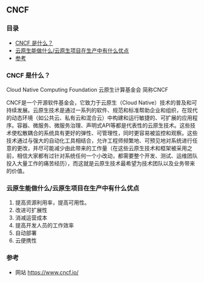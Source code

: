 ## CNCF


### 目录
* [CNCF 是什么？](#CNCF-是什么？)
* [云原生能做什么/云原生项目在生产中有什么优点](#云原生能做什么/云原生项目在生产中有什么优点)
* [参考](#参考)

### CNCF 是什么？
Cloud Native Computing Foundation 云原生计算基金会 简称CNCF

CNCF是一个开源软件基金会，它致力于云原生（Cloud Native）技术的普及和可持续发展。云原生技术是通过一系列的软件、规范和标准帮助企业和组织，在现代的动态环境（如公共云、私有云和混合云）中构建和运行敏捷的、可扩展的应用程序。容器、微服务、微服务治理、声明式API等都是代表性的云原生技术。这些技术使松散耦合的系统具有更好的弹性、可管理性，同时更容易被监控和观察。这些技术通过与强大的自动化工具相结合，允许工程师频繁地、可预见地对系统进行任意的更改，并尽可能减少由此带来的工作量（在这些云原生技术和框架被采用之前，相信大家都有过针对系统任何一个小改动，都需要整个开发、测试、运维团队投入大量工作的痛苦经历），而这就是云原生技术最希望为技术团队以及业务带来的价值。

### 云原生能做什么/云原生项目在生产中有什么优点
1. 提高资源利用率，提高可用性。
2. 改进可扩展性
3. 消减运营成本
4. 提高开发人员的工作效率
5. 自动部署
6. 云便携性

### 参考
* 网站 https://www.cncf.io/